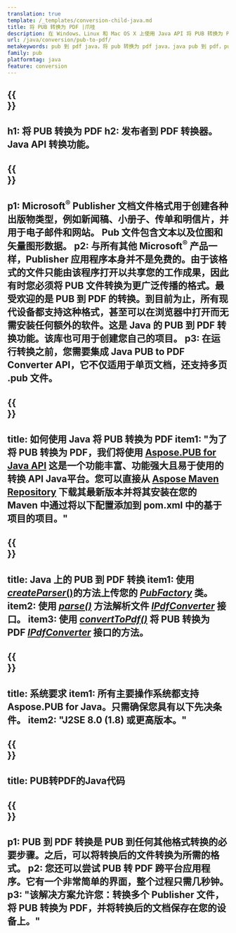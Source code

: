 ```yaml
---
translation: true
template: /_templates/conversion-child-java.md
title: 将 PUB 转换为 PDF |爪哇
description: 在 Windows、Linux 和 Mac OS X 上使用 Java API 将 PUB 转换为 PDF。发布者转换功能可轻松集成到您自己的解决方案中。
url: /java/conversion/pub-to-pdf/
metakeywords: pub 到 pdf java，将 pub 转换为 pdf java，java pub 到 pdf，publisher 到 pdf java
family: pub
platformtag: java
feature: conversion
---
```


{{<section banner>}}
---
h1: 将 PUB 转换为 PDF
h2: 发布者到 PDF 转换器。 Java API 转换功能。
---

{{<section overview>}}
---
p1: Microsoft<sup>®</sup> Publisher 文档文件格式用于创建各种出版物类型，例如新闻稿、小册子、传单和明信片，并用于电子邮件和网站。 Pub 文件包含文本以及位图和矢量图形数据。
p2: 与所有其他 Microsoft<sup>®</sup> 产品一样，Publisher 应用程序本身并不是免费的。由于该格式的文件只能由该程序打开以共享您的工作成果，因此有时您必须将 PUB 文件转换为更广泛传播的格式。最受欢迎的是 PUB 到 PDF 的转换。到目前为止，所有现代设备都支持这种格式，甚至可以在浏览器中打开而无需安装任何额外的软件。这是 Java 的 PUB 到 PDF 转换功能。该库也可用于创建您自己的项目。
p3: 在运行转换之前，您需要集成 Java PUB to PDF Converter API，它不仅适用于单页文档，还支持多页 .pub 文件。
---

{{<section widget>}}
---
title: 如何使用 Java 将 PUB 转换为 PDF
item1: "为了将 PUB 转换为 PDF，我们将使用 [Aspose.PUB for Java API](https://products.aspose.com/pub/java/) 这是一个功能丰富、功能强大且易于使用的转换 API Java平台。您可以直接从 [Aspose Maven Repository](https://repository.aspose.com/pub/) 下载其最新版本并将其安装在您的 Maven 中通过将以下配置添加到 pom.xml 中的基于项目的项目。"
---

{{<section feature1>}}
---
title: Java 上的 PUB 到 PDF 转换
item1: 使用 [*createParser*()](https://reference.aspose.com/pub/java/com.aspose.pub/PubFactory#createParser-java.lang.String-)的方法上传您的 [*PubFactory*](https://reference.aspose.com/pub/java/com.aspose.pub/PubFactory) 类。
item2: 使用 [*parse()*](https://reference.aspose.com/pub/java/com.aspose.pub/IPubParser#parse--) 方法解析文件 [*IPdfConverter*](https://reference.aspose.com/pub/java/com.aspose.pub/IPubParser) 接口。
item3: 使用 [*convertToPdf()*](https://reference.aspose.com/pub/java/com.aspose.pub/IPdfConverter#convertToPdf-com.aspose.pub.Document-java.lang.String-) 将 PUB 转换为 PDF [*IPdfConverter*](https://reference.aspose.com/pub/java/com.aspose.pub/IPdfConverter) 接口的方法。
---

{{<section feature2>}}
---
title: 系统要求
item1: 所有主要操作系统都支持 Aspose.PUB for Java。只需确保您具有以下先决条件。
item2: "J2SE 8.0 (1.8) 或更高版本。"
---

{{<section codeexample>}}
---
title: PUB转PDF的Java代码
---

{{<section summary>}}
---
p1: PUB 到 PDF 转换是 PUB 到任何其他格式转换的必要步骤。之后，可以将转换后的文件转换为所需的格式。
p2: 您还可以尝试 PUB 转 PDF 跨平台应用程序。它有一个非常简单的界面，整个过程只需几秒钟。
p3: "该解决方案允许您：转换多个 Publisher 文件，将 PUB 转换为 PDF，并将转换后的文档保存在您的设备上。"
---